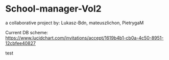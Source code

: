 # School-manager-Vol2
a collaborative project by: Lukasz-Bdn, mateuszlichon, PietrygaM


Current DB scheme:
https://www.lucidchart.com/invitations/accept/1619b4b1-cb0a-4c50-8951-12cbfee40827

test
